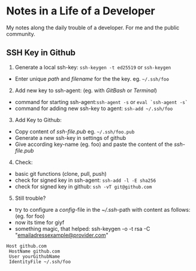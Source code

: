 # Notes in a Life of a Developer
My notes along the daily trouble of a developer. For me and the public community.

## SSH Key in Github
1. Generate a local ssh-key: `ssh-keygen -t ed25519` or `ssh-keygen`
  - Enter unique *path* and *filename* for the the key. eg. `~/.ssh/foo`
2. Add new key to ssh-agent: (eg. with *GitBash* or *Terminal*)
  - command for starting ssh-agent:`ssh-agent -s` or ``eval `ssh-agent -s` ``
  - command for adding new ssh-key to agent: `ssh-add ~/.ssh/foo`
3. Add Key to Github:
  - Copy content of *ssh-file.pub* eg. `~/.ssh/foo.pub`
  - Generate a new ssh-key in settings of github
  - Give according key-name (eg. foo) and paste the content of the *ssh-file.pub*
4. Check:
  - basic git functions (clone, pull, push)
  - check for signed key in ssh-agent: `ssh-add -l -E sha256`
  - check for signed key in github: `ssh -vT git@github.com`
5. Still trouble?
  - try to configure a *config*-file in the *~/.ssh*-path with content as follows:
  (eg. for foo)
  - now its time for giyf
  - something magic, that helped: ssh-keygen -o -t rsa -C "emailadressexample@provider.com"
```
Host github.com
 HostName github.com
 User yourGithubName
 IdentityFile ~/.ssh/foo
```
